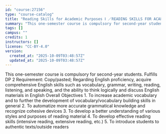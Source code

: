 ```yaml
---
id: "course:27156"
type: "course-catalog"
title: "Reading Skills for Academic Purposes Ⅰ ／READING SKILLS FOR ACADEMIC PURPOSES Ⅰ"
summary: "This one-semester course is compulsory for second-year students. Fulfills DP 2 Requirement: Copy/pasted; Regarding Engli…"
tags: []
campus: ""
credits: 1
instructors: []
license: "CC-BY-4.0"
version:
  created_at: "2025-10-09T03:48:57Z"
  updated_at: "2025-10-09T03:48:57Z"
---
```

This one-semester course is compulsory for second-year students. Fulfills DP 2 Requirement: Copy/pasted; Regarding English proficiency, acquire comprehensive English skills such as vocabulary, grammar, writing, reading, listening, and speaking, and the ability to think logically and discuss English materials in English Overall Objectives 1. To increase academic vocabulary and to further the development of vocabulary/vocabulary building skills in general 2. To automatize more accurate grammatical knowledge and recognize cohesive devices 3. To develop a better understanding of various styles and purposes of reading material 4. To develop effective reading skills (intensive reading, extensive reading, etc.) 5. To introduce students to authentic texts/outside readers
